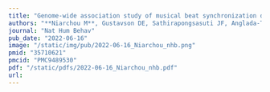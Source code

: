 ```yaml
---
title: "Genome-wide association study of musical beat synchronization demonstrates high polygenicity"
authors: "**Niarchou M**, Gustavson DE, Sathirapongsasuti JF, Anglada-Tort M, Eising E, Bell E, McArthur E, Straub P; 23andMe Research Team; McAuley JD, Capra JA, Ullén F, Creanza N, Mosing MA, Hinds DA, Davis LK, Jacoby N, Gordon RL."
journal: "Nat Hum Behav"
pub_date: "2022-06-16"
image: "/static/img/pub/2022-06-16_Niarchou_nhb.png"
pmid: "35710621"
pmcid: "PMC9489530"
pdf: "/static/pdfs/2022-06-16_Niarchou_nhb.pdf"
url: 
---
```

